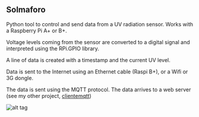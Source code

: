 ## Solmaforo

Python tool to control and send data from a UV radiation sensor. Works with a Raspberry Pi A+ or B+.

Voltage levels coming from the sensor are converted to a digital signal and interpreted using the RPi.GPIO library.

A line of data is created with a timestamp and the current UV level.

Data is sent to the Internet using an Ethernet cable (Raspi B+), or a Wifi or 3G dongle.

The data is sent using the MQTT protocol. The data arrives to a web server (see my other project, [clientemqtt](https://github.com/GreatSalmon/cliente-mqtt))


![alt tag](http://www.somosbarrick.com/wp-content/uploads/2012/08/solmaforo.jpg)




